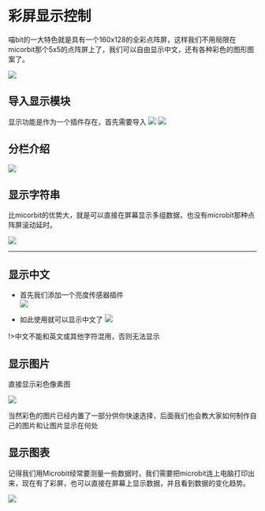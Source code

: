 # 彩屏显示控制

喵bit的一大特色就是具有一个160x128的全彩点阵屏，这样我们不用局限在micorbit那个5x5的点阵屏上了，我们可以自由显示中文，还有各种彩色的图形图案了。

![](./image/c03_07.png)

## 导入显示模块

显示功能是作为一个插件存在，首先需要导入
![](./image/c03_011.png)
![](./image/c03_012.png)

## 分栏介绍

![](./image/c03_01.png)

## 显示字符串

比micorbit的优势大，就是可以直接在屏幕显示多组数据，也没有microbit那种点阵屏滚动延时。

![](./image/c03_04.png)

---
## 显示中文

- 首先我们添加一个亮度传感器插件  
![](./image/c03_013.png)  
  
-  如此使用就可以显示中文了
![](./image/c03_014.png)  

!>中文不能和英文或其他字符混用，否则无法显示

## 显示图片

直接显示彩色像素图 

![](./image/c03_02.png)

当然彩色的图片已经内置了一部分供你快速选择，后面我们也会教大家如何制作自己的图片和让图片显示在何处

## 显示图表

记得我们用Microbit经常要测量一些数据时，我们需要把microbit连上电脑打印出来，现在有了彩屏，也可以直接在屏幕上显示数据，并且看到数据的变化趋势。

![](./image/c03_03.png)



